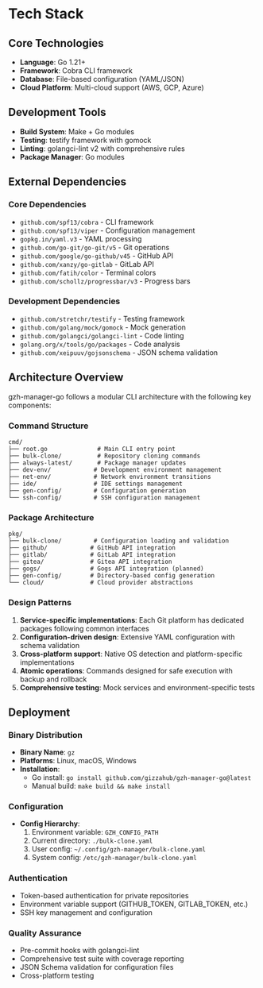 # Tech Stack

## Core Technologies
- **Language**: Go 1.21+
- **Framework**: Cobra CLI framework
- **Database**: File-based configuration (YAML/JSON)
- **Cloud Platform**: Multi-cloud support (AWS, GCP, Azure)

## Development Tools
- **Build System**: Make + Go modules
- **Testing**: testify framework with gomock
- **Linting**: golangci-lint v2 with comprehensive rules
- **Package Manager**: Go modules

## External Dependencies
### Core Dependencies
- `github.com/spf13/cobra` - CLI framework
- `github.com/spf13/viper` - Configuration management
- `gopkg.in/yaml.v3` - YAML processing
- `github.com/go-git/go-git/v5` - Git operations
- `github.com/google/go-github/v45` - GitHub API
- `github.com/xanzy/go-gitlab` - GitLab API
- `github.com/fatih/color` - Terminal colors
- `github.com/schollz/progressbar/v3` - Progress bars

### Development Dependencies
- `github.com/stretchr/testify` - Testing framework
- `github.com/golang/mock/gomock` - Mock generation
- `github.com/golangci/golangci-lint` - Code linting
- `golang.org/x/tools/go/packages` - Code analysis
- `github.com/xeipuuv/gojsonschema` - JSON schema validation

## Architecture Overview

gzh-manager-go follows a modular CLI architecture with the following key components:

### Command Structure
```
cmd/
├── root.go              # Main CLI entry point
├── bulk-clone/          # Repository cloning commands
├── always-latest/       # Package manager updates
├── dev-env/            # Development environment management
├── net-env/            # Network environment transitions
├── ide/                # IDE settings management
├── gen-config/         # Configuration generation
└── ssh-config/         # SSH configuration management
```

### Package Architecture
```
pkg/
├── bulk-clone/         # Configuration loading and validation
├── github/            # GitHub API integration
├── gitlab/            # GitLab API integration
├── gitea/             # Gitea API integration
├── gogs/              # Gogs API integration (planned)
├── gen-config/        # Directory-based config generation
└── cloud/             # Cloud provider abstractions
```

### Design Patterns
1. **Service-specific implementations**: Each Git platform has dedicated packages following common interfaces
2. **Configuration-driven design**: Extensive YAML configuration with schema validation
3. **Cross-platform support**: Native OS detection and platform-specific implementations
4. **Atomic operations**: Commands designed for safe execution with backup and rollback
5. **Comprehensive testing**: Mock services and environment-specific tests

## Deployment

### Binary Distribution
- **Binary Name**: `gz`
- **Platforms**: Linux, macOS, Windows
- **Installation**: 
  - Go install: `go install github.com/gizzahub/gzh-manager-go@latest`
  - Manual build: `make build && make install`

### Configuration
- **Config Hierarchy**: 
  1. Environment variable: `GZH_CONFIG_PATH`
  2. Current directory: `./bulk-clone.yaml`
  3. User config: `~/.config/gzh-manager/bulk-clone.yaml`
  4. System config: `/etc/gzh-manager/bulk-clone.yaml`

### Authentication
- Token-based authentication for private repositories
- Environment variable support (GITHUB_TOKEN, GITLAB_TOKEN, etc.)
- SSH key management and configuration

### Quality Assurance
- Pre-commit hooks with golangci-lint
- Comprehensive test suite with coverage reporting
- JSON Schema validation for configuration files
- Cross-platform testing